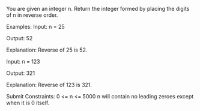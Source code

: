You are given an integer n. Return the integer formed by placing the digits of n in reverse order.


Examples:
Input: n = 25

Output: 52

Explanation: Reverse of 25 is 52.

Input: n = 123

Output: 321

Explanation: Reverse of 123 is 321.

Submit
Constraints:
0 <= n <= 5000
n will contain no leading zeroes except when it is 0 itself.



